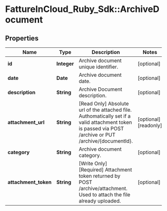 # FattureInCloud_Ruby_Sdk::ArchiveDocument

## Properties

| Name | Type | Description | Notes |
| ---- | ---- | ----------- | ----- |
| **id** | **Integer** | Archive document unique identifier. | [optional] |
| **date** | **Date** | Archive document date. | [optional] |
| **description** | **String** | Archive Document description. | [optional] |
| **attachment_url** | **String** | [Read Only] Absolute url of the attached file. Authomatically set if a valid attachment token is passed via POST /archive or PUT /archive/{documentId}. | [optional][readonly] |
| **category** | **String** | Archive document category. | [optional] |
| **attachment_token** | **String** | [Write Only]  [Required] Attachment token returned by POST /archive/attachment. Used to attach the file already uploaded. | [optional] |

